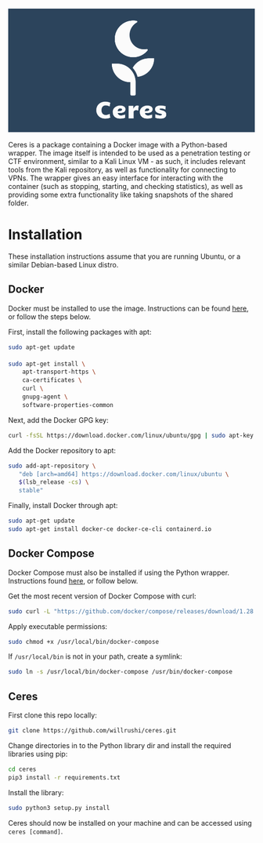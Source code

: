 ![logo](logo-wide.png)

Ceres is a package containing a Docker image with a Python-based wrapper. The image itself is intended to be used as a penetration testing or CTF environment, similar to a Kali Linux VM - as such, it includes relevant tools from the Kali repository, as well as functionality for connecting to VPNs. The wrapper gives an easy interface for interacting with the container (such as stopping, starting, and checking statistics), as well as providing some extra functionality like taking snapshots of the shared folder.

# Installation
These installation instructions assume that you are running Ubuntu, or a similar Debian-based Linux distro.


## Docker
Docker must be installed to use the image. Instructions can be found [here](https://docs.docker.com/engine/install/ubuntu/), or follow the steps below.

First, install the following packages with apt:
```bash
sudo apt-get update

sudo apt-get install \
    apt-transport-https \
    ca-certificates \
    curl \
    gnupg-agent \
    software-properties-common
```

Next, add the Docker GPG key:
```bash
curl -fsSL https://download.docker.com/linux/ubuntu/gpg | sudo apt-key add -
```

Add the Docker repository to apt:
```bash
sudo add-apt-repository \
   "deb [arch=amd64] https://download.docker.com/linux/ubuntu \
   $(lsb_release -cs) \
   stable"
```

Finally, install Docker through apt:
```bash
sudo apt-get update
sudo apt-get install docker-ce docker-ce-cli containerd.io
```

## Docker Compose
Docker Compose must also be installed if using the Python wrapper. Instructions found [here](https://docs.docker.com/compose/install/), or follow below.

Get the most recent version of Docker Compose with curl:
```bash
sudo curl -L "https://github.com/docker/compose/releases/download/1.28.4/docker-compose-$(uname -s)-$(uname -m)" -o /usr/local/bin/docker-compose
```

Apply executable permissions:
```bash
sudo chmod +x /usr/local/bin/docker-compose
```

If `/usr/local/bin` is not in your path, create a symlink:
```bash
sudo ln -s /usr/local/bin/docker-compose /usr/bin/docker-compose
```

## Ceres
First clone this repo locally:
```bash
git clone https://github.com/willrushi/ceres.git
```

Change directories in to the Python library dir and install the required libraries using pip:
```bash
cd ceres
pip3 install -r requirements.txt
```

Install the library:
```bash
sudo python3 setup.py install
```
Ceres should now be installed on your machine and can be accessed using `ceres [command]`.
